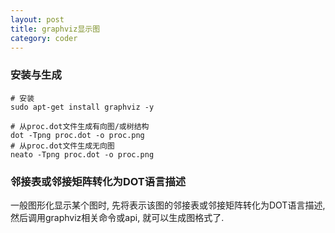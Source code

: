 ```yaml
---
layout: post
title: graphviz显示图
category: coder
---
```


### 安装与生成

```shell
# 安装
sudo apt-get install graphviz -y

# 从proc.dot文件生成有向图/或树结构
dot -Tpng proc.dot -o proc.png
# 从proc.dot文件生成无向图
neato -Tpng proc.dot -o proc.png
```



### 邻接表或邻接矩阵转化为DOT语言描述

一般图形化显示某个图时, 先将表示该图的邻接表或邻接矩阵转化为DOT语言描述, 然后调用graphviz相关命令或api, 就可以生成图格式了.

